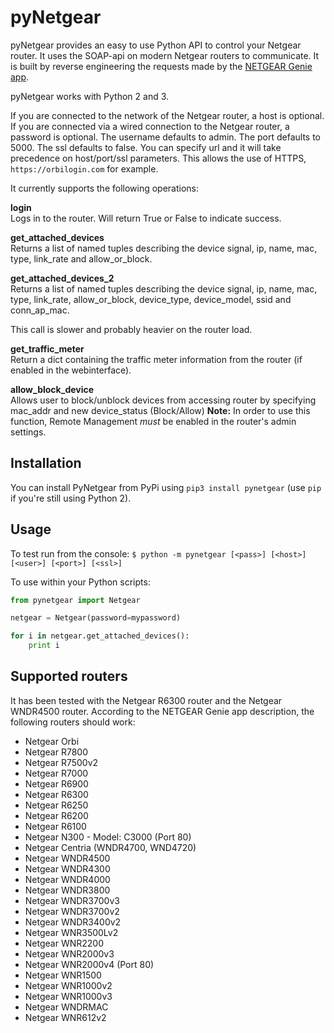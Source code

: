 pyNetgear
==============

pyNetgear provides an easy to use Python API to control your Netgear router. It uses the SOAP-api on modern Netgear routers to communicate. It is built by reverse engineering the requests made by the [NETGEAR Genie app](https://play.google.com/store/apps/details?id=com.dragonflow).

pyNetgear works with Python 2 and 3.

If you are connected to the network of the Netgear router, a host is optional.
If you are connected via a wired connection to the Netgear router, a password is optional.
The username defaults to admin.
The port defaults to 5000.
The ssl defaults to false.
You can specify url and it will take precedence on host/port/ssl parameters.
This allows the use of HTTPS, `https://orbilogin.com` for example.

It currently supports the following operations:

**login**<br>
Logs in to the router. Will return True or False to indicate success.

**get_attached_devices**<br>
Returns a list of named tuples describing the device signal, ip, name, mac, type, link_rate and allow_or_block.

**get_attached_devices_2**<br>
Returns a list of named tuples describing the device signal, ip, name, mac, type, link_rate, allow_or_block, device_type, device_model, ssid and conn_ap_mac.

This call is slower and probably heavier on the router load.

**get_traffic_meter**<br>
Return a dict containing the traffic meter information from the router (if enabled in the webinterface).

**allow_block_device**<br>
Allows user to block/unblock devices from accessing router by specifying mac_addr and new device_status (Block/Allow)
**Note:** In order to use this function, Remote Management _must_ be enabled in the router's admin settings.

Installation
------------

You can install PyNetgear from PyPi using `pip3 install pynetgear` (use `pip` if you're still using Python 2).

Usage
-----
To test run from the console:
`$ python -m pynetgear [<pass>] [<host>] [<user>] [<port>] [<ssl>]`

To use within your Python scripts:
```python
from pynetgear import Netgear

netgear = Netgear(password=mypassword)

for i in netgear.get_attached_devices():
    print i
```

Supported routers
-----------------
It has been tested with the Netgear R6300 router and the Netgear WNDR4500 router. According to the NETGEAR Genie app description, the following routers should work:

 * Netgear Orbi
 * Netgear R7800
 * Netgear R7500v2
 * Netgear R7000
 * Netgear R6900
 * Netgear R6300
 * Netgear R6250
 * Netgear R6200
 * Netgear R6100
 * Netgear N300 - Model: C3000 (Port 80)
 * Netgear Centria (WNDR4700, WND4720)
 * Netgear WNDR4500
 * Netgear WNDR4300
 * Netgear WNDR4000
 * Netgear WNDR3800
 * Netgear WNDR3700v3
 * Netgear WNDR3700v2
 * Netgear WNDR3400v2
 * Netgear WNR3500Lv2
 * Netgear WNR2200
 * Netgear WNR2000v3
 * Netgear WNR2000v4 (Port 80)
 * Netgear WNR1500
 * Netgear WNR1000v2
 * Netgear WNR1000v3
 * Netgear WNDRMAC
 * Netgear WNR612v2
